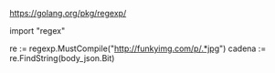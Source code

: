https://golang.org/pkg/regexp/

import "regex"


re := regexp.MustCompile("http://funkyimg.com/p/.*jpg")
cadena := re.FindString(body_json.Bit)
